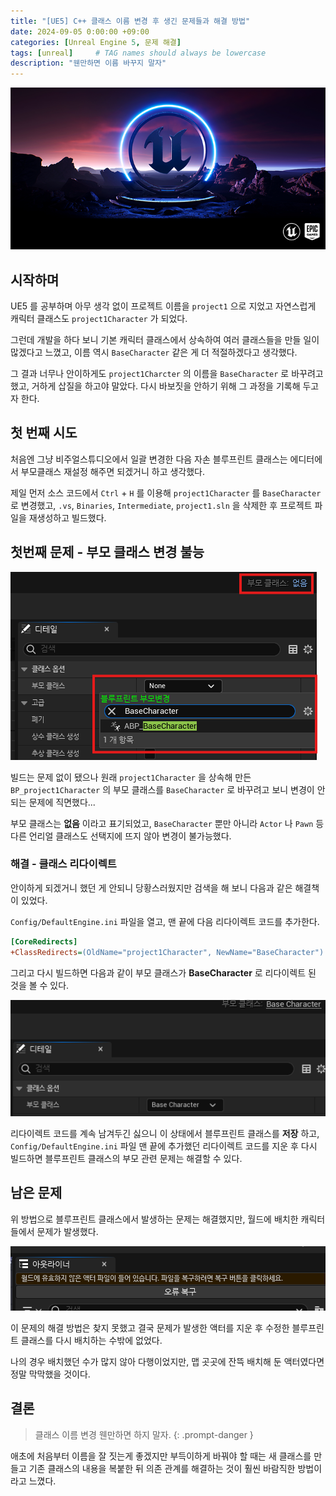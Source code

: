 ```yaml
---
title: "[UE5] C++ 클래스 이름 변경 후 생긴 문제들과 해결 방법"
date: 2024-09-05 0:00:00 +09:00
categories: [Unreal Engine 5, 문제 해결]
tags: [unreal]     # TAG names should always be lowercase
description: "웬만하면 이름 바꾸지 말자"
---
```


![](/assets/img/posts/UE5.png)

## 시작하며

UE5 를 공부하며 아무 생각 없이 프로젝트 이름을 `project1` 으로 지었고 자연스럽게 캐릭터 클래스도 `project1Character` 가 되었다.

그런데 개발을 하다 보니 기본 캐릭터 클래스에서 상속하여 여러 클래스들을 만들 일이 많겠다고 느꼈고, 이름 역시 `BaseCharacter` 같은 게 더 적절하겠다고 생각했다.

그 결과 너무나 안이하게도 `project1Charcter` 의 이름을 `BaseCharacter` 로 바꾸려고 했고, 거하게 삽질을 하고야 말았다. 다시 바보짓을 안하기 위해 그 과정을 기록해 두고자 한다.

## 첫 번째 시도

처음엔 그냥 비주얼스튜디오에서 일괄 변경한 다음 자손 블루프린트 클래스는 에디터에서 부모클래스 재설정 해주면 되겠거니 하고 생각했다.

제일 먼저 소스 코드에서 `Ctrl` + `H` 를 이용해 `project1Character` 를 `BaseCharacter` 로 변경했고, `.vs`, `Binaries`, `Intermediate`, `project1.sln` 을 삭제한 후 프로젝트 파일을 재생성하고 빌드했다.

## 첫번째 문제 - 부모 클래스 변경 불능

![](/assets/img/posts/UE5-Class-Rename-Problems/Error.png)

빌드는 문제 없이 됐으나 원래 `project1Character` 을 상속해 만든 `BP_project1Character` 의 부모 클래스를 `BaseCharacter` 로 바꾸려고 보니 변경이 안 되는 문제에 직면했다...

부모 클래스는 **없음** 이라고 표기되었고, `BaseCharacter` 뿐만 아니라 `Actor` 나 `Pawn` 등 다른 언리얼 클래스도 선택지에 뜨지 않아 변경이 불가능했다.

### 해결 - 클래스 리다이렉트

안이하게 되겠거니 했던 게 안되니 당황스러웠지만 검색을 해 보니 다음과 같은 해결책이 있었다.

`Config/DefaultEngine.ini` 파일을 열고, 맨 끝에 다음 리다이렉트 코드를 추가한다.

```ini
[CoreRedirects]
+ClassRedirects=(OldName="project1Character", NewName="BaseCharacter")
```

그리고 다시 빌드하면 다음과 같이 부모 클래스가 **BaseCharacter** 로 리다이렉트 된 것을 볼 수 있다.

![](/assets/img/posts/UE5-Class-Rename-Problems/AfterRedirect.png)

리다이렉트 코드를 계속 남겨두긴 싫으니 이 상태에서 블루프린트 클래스를 **저장** 하고, `Config/DefaultEngine.ini` 파일 맨 끝에 추가했던 리다이렉트 코드를 지운 후 다시 빌드하면 블루프린트 클래스의 부모 관련 문제는 해결할 수 있다.

## 남은 문제

위 방법으로 블루프린트 클래스에서 발생하는 문제는 해결했지만, 월드에 배치한 캐릭터들에서 문제가 발생했다.

![](/assets/img/posts/UE5-Class-Rename-Problems/Outliner.png)

이 문제의 해결 방법은 찾지 못했고 결국 문제가 발생한 액터를 지운 후 수정한 블루프린트 클래스를 다시 배치하는 수밖에 없었다.

나의 경우 배치했던 수가 많지 않아 다행이었지만, 맵 곳곳에 잔뜩 배치해 둔 액터였다면 정말 막막했을 것이다.

## 결론

> 클래스 이름 변경 웬만하면 하지 말자.
{: .prompt-danger }

애초에 처음부터 이름을 잘 짓는게 좋겠지만 부득이하게 바꿔야 할 때는 새 클래스를 만들고 기존 클래스의 내용을 복붙한 뒤 의존 관계를 해결하는 것이 훨씬 바람직한 방법이라고 느꼈다.